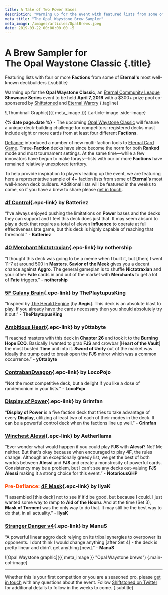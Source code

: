 ```yaml
---
title: A Tale of Two Power Bases
description: "Warming up for the event with featured lists from some of Eternal's most well-known deck builders."
meta_title: "The Opal Waystone Brew Sampler"
meta_image: /images/articles/OpalBrews.jpeg
date: 2019-03-22 00:00:00.00 -5
---
```

# A Brew Sampler for<br>The Opal Waystone Classic {.title}

Featuring lists with four or more **Factions** from some of **Eternal's** most well-known deckbuilders
{.subtitle}

Warming up for the **Opal Waystone Classic**, an [Eternal Community League][] **Showcase Series** event to be held **April 7, 2019** with a $300+ prize pool co-sponsered by [Shiftstoned][] and [Eternal Warcry][]
{.tagline}

  [Eternal Community League]: https://eternaltournaments.com/tournament
  [Shiftstoned]: /
  [Eternal Warcry]: https://eternalwarcry.com/

![Thumbnail Graphic]({{ meta_image }})
{.article-image .side-image}

**{% date page.date %}** - The upcoming [Opal Waystone Classic][] will feature a unique deck-building challenge for competitors: registered decks must include eight or more cards from at least four different **Factions**.

  [Opal Waystone Classic]: /articles/OpalWaystone.html

[Defiance][] introduced a number of new multi-faction tools to [Eternal Card Game][]. Three-**Faction** decks have since become the norm for both **Ranked** mode and most tournament settings. At the same time&mdash;while a few innovators have begun to make forays&mdash;lists with our or more **Factions** have remained relatively unexplored territory.

  [Defiance]:https://www.direwolfdigital.com/news/new-set-steam-release/
  [Eternal Card Game]: https://www.direwolfdigital.com/eternal/

To help provide inspiration to players leading up the event, we are featuring here a representative sample of 4+ faction lists from some of **Eternal’s** most well-known deck builders. Additional lists will be featured in the weeks to come, so if you have a brew to share please [get in touch][contact].

  [contact]: /contact/

<!--
### [4c tempo]][]{.epc-link} by emikaela

  [4c tempo]: https://www.shiftstoned.com/epc/?d=BrfBCB4MEBIDBsKCrfVCBhQEDlFEEmCEF0HCFsGErfLEB6GEBsFBBjHDFvEBEqEDFkBCB6FCBBCB-DCB7FCB_BDD3ECDqICEzHCD7HCE3HCDlIEAzBCAABD_BBF6BBBzDBC5FBDgD&t=%5Bemikaela%5D%204c%20tempo

&ldquo;Lorem ipsum dolor sit amet, consectetur adipiscing elit, sed do eiusmod tempor incididunt ut labore et dolore magna aliqua.&rdquo; - quote from deckbuilder/pilot
 -->

### [4f Control][]{.epc-link} by Batteriez

  [4f Control]: https://www.shiftstoned.com/epc/?d=DFtCEB4MCBtIEBsKDBvECF_CEFpHEF5HEF9GEFyGEEqEBFuDBFqCDB-DCB7FCB5HCB_BBDrICEqICE9HCE3HBDoIBDlIBA9BBA6BBA3BBBqHDBsFCEzIBDlDBD3EBDzBDEyIBA_BBFvECAABCvGBFrHBFnFBByKBF2F&t=%5BBatteriez%5D%C2%A04f%20Control

&ldquo;I’ve always enjoyed pushing the limitations on **Power** bases and the decks they can support and I feel this deck does just that. It may seem absurd to play a deck that requires a total of eleven **Influence** to operate at full effectiveness late game, but this deck is highly capable of reaching that threshold.<!-- There are many things I love about this deck and deck building choices that I should really do a full deck tech. PM me on discord if you think so too haha. -->&rdquo; - **Batteriez**

<!-- 
### [4 factions Unitless Control][]{.epc-link} by YurickYu

  [4 factions Unitless Control]: https://www.shiftstoned.com/epc/?d=EBtICEqGBD_BCBhQCEyIBEzIEElIBDnFEBvEBFyBCAjBEDqDBF0BCCvGEFpHEF5HEC8GEC7EBDmCECsHEB6GBBmFBEgHEB9LBFoEECxGEBsFDBzKEE5CDFvEDEvHEEqEBpfDBDzHBCkDBCqFBFuDDB6FEB0HDB-DCB7FEB5HDB_BEDzBBDpGEExEED3ECDrICEqICE9HCE3HCDoICDlIBDlDCA-BCA9BCAzBCA6BCA3BCA_B&t=%5BYurickYu%5D%204%20factions%20Unitless%20Control

&ldquo;Quote from YurickYu&rdquo; - **YurickYu**
 -->

### [40 Merchant Nictotraxian][]{.epc-link} by nothership

  [40 Merchant Nictotraxian]: https://www.shiftstoned.com/epc/?d=EB4MEEmCEF9GEFsGEFyGEF3GEEVEEpFEE5GEFmGEE-DBBBBB-DBB7FBB5HBB_BED3ICDsICDrICDqIDEzHCD7HCEqICE9HCE3HCDoIDDlICAABBjLBBjHBpfQBFkBBFvD&t=%5Bnothership%5D%2040%20Merchant%20Nictotraxian

&ldquo;I thought this deck was going to be a meme when I built it, but \[then\] I went 11-7 at around 500 in **Masters**. **Savior of the Meek** gives you a decent chance against **Aggro**. The general gameplan is to shuffle **Nictotraxian** and your other **Fate** cards in and out of the market with **Merchants** to get a lot of **Fate** triggers.&rdquo; - **nothership**

### [5F Galaxy Brain][]{.epc-link} by ThePlaytupusKing

  [5F Galaxy Brain]: https://www.shiftstoned.com/epc/?d=EB6HBqfXEB4MEBsKEEyIDEzIEDlFEDhCEB9CEEVEEpFEDlCECsHEB3EEE-DEqfDDrfEDBgKBBjMEBsFBCyHEBnHBBhMEC3FDF7GEE2HBEkIDpfQEsfVBBpKBF5FGBBFB-DDB7FCB5HHB_BBDsIBDrIBDqICEzHCD7HBEqIBE9HCE3HBDoIBDlIBA8BBA-BBA1BDA4BDA2BBA9BBAzBDA6BBA3BBA_BCAABEgBBBgKBF7GBpfQBFyE&t=%5BThePlatypusKing%5D%205F%20Galaxy%20Brain

&ldquo;Inspired by [The Herald Engine][] \[by **Aegis**\]. This deck is an absolute blast to play. If you already have the cards necessary then you should absolutely try it out.&rdquo; - **ThePlaytupusKing**

  [The Herald Engine]: https://www.shiftstoned.com/epc/?d=EB6HEFjHEF3HEBtIEBsKEB2LEBuGEEyIEB2PEDhCEDqDEB9CEpfFEBxIEB3LEB5GEB3EEqfDEEgBEBgKEChEEBnHDC3FDsfEEsfVHBBDB-DFB7FFB5HGB_BCCnHDDqIBEzHBE9HBDoICBlNCC4GCCrFCBrNCA3BCA_BEC6FCCpG&t=%5BAegis%5D%20The%20Herald%20Engine

### [Ambitious Heart][]{.epc-link} by y0ttabyte

  [Ambitious Heart]: https://www.shiftstoned.com/epc/?d=EB4MEBIEBsKEBhQCBvEEFvHEFyGEFmGECsHEsfTEDzIEC3FEFkBDBBCB-DCB5HCB_BCDsICD7HCE3HCDoIBA8BBA4BDA2BCA9BBA6BCAABrfBBF_CBF1GBE5HBB9J&t=%5By0ttabyte%5D%20Ambitious%20Heart

&ldquo;I reached masters with this deck in **Chapter 26** and took it to the **Burning Hope ECQ**. Basically I wanted to grab **FJS** and crowbar \[**Heart of the Vault**\] the most busted **Time** unit into it. **Sword of Unity** out of the market was ideally the trump card to break open the **FJS** mirror which was a common occurrence.&rdquo; - **y0ttabyte**

### [ContrabanDwagon][]{.epc-link} by LocoPojo

  [ContrabanDwagon]: https://eternalwarcry.com/decks/details/uKnEjv5S9BY/contrabandwagon

&ldquo;Not the most competitive deck, but a delight if you like a dose of randemonium in your lists.&rdquo; - **LocoPojo**

### [Display of Power][]{.epc-link} by Grimfan

  [Display of Power]: https://www.shiftstoned.com/epc/?d=EBIEEyICFvHBFkHEF0HBFpHEF5HEFmGCCsHErfEEBsFCFvEEC3FEE2HEFkBCB6FBBBBB-DBB7FBB5HBB_BCDsIBDrICDqIEEzHCD7HCEqICE9HCE3HCDoIBDlICAABrfBBBvEBBjMBEqEBF7G&t=%5BGrimfan%5D%20A%20Display%20of%20Power

&ldquo;**Display of Power** is a five faction deck that tries to take advantage of every **Display**, utilizing at least two of each of their modes in the deck. It can be a powerful control deck when the factions line up well.&rdquo; - **Grimfan**

<!--
### [The Herald Engine][]{.epc-link} by Aegis

&ldquo;Lorem ipsum dolor sit amet, consectetur adipiscing elit, sed do eiusmod tempor incididunt ut labore et dolore magna aliqua.&rdquo; - **Aegis**
 -->

### [Winchest Alessi][]{.epc-link} by Aetherllama

  [Winchest Alessi]: https://www.shiftstoned.com/epc/?d=EE4HEB4MEBICBhQEpfPDBvEEFvHEFyGEFmGECsHEC8CEByKBF2FEFkBDBBCB-DCB5HBB_BCDsICEzHCD7HBEqIBE3HDDoICA8BEA6BCAABrfBBBuKBF1GBBsFBB6F&t=%5BAetherllama%5D%20Winchest%20Alessi

&ldquo;Ever wonder what would happen if you could play **FJS** with **Alessi**? No? Me neither. But that's okay because when encouraged to play **4F**, the rules change. Although an exceptionally greedy list, we get the best of both worlds between **Alessi** and **FJS** and create a monstrosity of powerful cards. Consistency may be a problem, but I can't see any decks out-valuing **FJS Alessi** making it a strong choice for this event.&rdquo; - **NotoriousGHP**

### <span class="pre-headline" style="color:#FF4500;">Pre-Defiance:</span> [4F Mask][]{.epc-link} by IlyaK

  [4F Mask]: https://www.shiftstoned.com/epc/?d=DB4MDDlFEB2PDBvEDBtKErfLDBxCEB6GEqfGEC0GBByKEBsFEBhMECmHCB-DCB7FBB5HDB_BEDrIDDoIEDlIBAzBBA6BEA_BBB8KBBzK&t=%5BIlyaK%5D%204F%20Control

&ldquo;I assembled [this deck] not to see if it'd be good, but because I could. I just wanted some way to ramp to **Aid of the Hooru**. And at the time (Set 3), **Mask of Torment** was the only way to do that. It may still be the best way to do that, in all actuality.&rdquo; - **IlyaK**

### [Stranger Danger v4][]{.epc-link} by ManuS

  [Stranger Danger v4]:https://www.shiftstoned.com/epc/?d=ECoDEqfXEBLEB0LEB9HEBvEEB8CEBgNEBuKEBlHEC6BCqfVDBBDB7FDB5HEBoNED3IEBpNBA8BBA-BEA1BCCpG&t=%5BManuS%5D%20Stranger%20Danger%20v4

&ldquo;A powerful linear aggro deck relying on its tribal synergies to overpower its opponents. I dont think I would change anything \[after Set 4\] - the deck is pretty linear and didn't get anything [new].&rdquo; - **ManuS**

![Opal Waystone graphic]({{ meta_image }} "Opal Waystone brews")
{.main-col-image}

----

Whether this is your first competition or you are a seasoned pro, please [get in touch][contact] with any questions about the event. Follow [Shiftstoned on Twitter][] for additional details to follow in the weeks to come.
{.subtitle}

  [Shiftstoned on Twitter]: https://twitter.com/shiftstoned